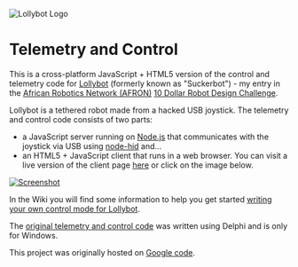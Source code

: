 
![Lollybot Logo](https://cloud.githubusercontent.com/assets/4344677/7550075/8876581c-f67d-11e4-8558-73bf90079fd1.png)

Telemetry and Control
=====================

This is a cross-platform JavaScript + HTML5 version of the control and telemetry code for [Lollybot](http://tomtilley.net/projects/lollybot) (formerly known as "Suckerbot") - my entry in the [African Robotics Network (AFRON)](http://www.robotics-africa.org/) [10 Dollar Robot Design Challenge](http://www.robotics-africa.org/afron-design-challenges/10-dollar-robot-design-challenge.html). 

Lollybot is a tethered robot made from a hacked USB joystick.  The telemetry and control code consists of two parts:
 *   a JavaScript server running on [Node.js](http://nodejs.org/) that communicates with the joystick via USB using [node-hid](https://github.com/hanshuebner/node-hid) and... 
 *   an HTML5 + JavaScript client that runs in a web browser.  You can visit a live version of the client page [here](http://tomtilley.net/projects/suckerbot/html5) or click on the image below.

[![Screenshot](https://cloud.githubusercontent.com/assets/4344677/7550074/88494e12-f67d-11e4-9af8-ce391f643913.jpg)](http://tomtilley.net/projects/suckerbot/html5/)

In the Wiki you will find some information to help you get started [writing your own control mode for Lollybot](https://code.google.com/p/lollybot/wiki/ControllingLollybot).

The [original telemetry and control code](https://github.com/Tominator2/suckerbot) was written using Delphi and is only for Windows.

This project was originally hosted on [Google code](https://code.google.com/p/lollybot/). 
